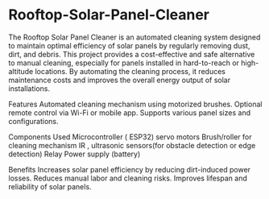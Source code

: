 # Rooftop-Solar-Panel-Cleaner
The Rooftop Solar Panel Cleaner is an automated cleaning system designed to maintain optimal efficiency of solar panels by regularly removing dust, dirt, and debris. This project provides a cost-effective and safe alternative to manual cleaning, especially for panels installed in hard-to-reach or high-altitude locations. By automating the cleaning process, it reduces maintenance costs and improves the overall energy output of solar installations.

Features
Automated cleaning mechanism using motorized brushes.
Optional remote control via Wi-Fi or mobile app.
Supports various panel sizes and configurations.

Components Used
Microcontroller ( ESP32)
servo motors
Brush/roller for cleaning mechanism
IR , ultrasonic sensors(for obstacle detection or edge detection)
Relay
Power supply (battery)

Benefits
Increases solar panel efficiency by reducing dirt-induced power losses.
Reduces manual labor and cleaning risks.
Improves lifespan and reliability of solar panels.
